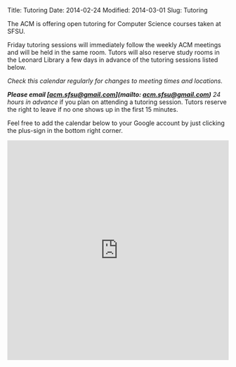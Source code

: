 Title: Tutoring
Date: 2014-02-24
Modified: 2014-03-01
Slug: Tutoring

The ACM is offering open tutoring for Computer Science courses taken at SFSU.

Friday tutoring sessions will immediately follow the weekly ACM meetings and will be held in the same room. Tutors will also reserve study rooms in the Leonard Library a few days in advance of the tutoring sessions listed below. 

*Check this calendar regularly for changes to meeting times and locations.*

***Please email [acm.sfsu@gmail.com](mailto: acm.sfsu@gmail.com)*** *24 hours in advance* if you plan on attending a tutoring session. Tutors reserve the right to leave if no one shows up in the first 15 minutes.

Feel free to add the calendar below to your Google account by just
clicking the plus-sign in the bottom right corner.

<iframe src="https://www.google.com/calendar/embed?src=qat79tg656ukpgq80jml1bei5c%40group.calendar.google.com&amp;ctz=America/Los_Angeles" width="100%" scrolling="no" height="500" frameborder="0" style="border: 0px none"></iframe>